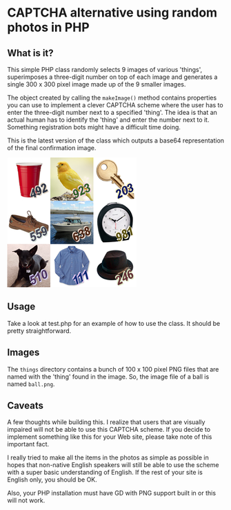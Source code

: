 # CAPTCHA alternative using random photos in PHP

## What is it?

This simple PHP class randomly selects 9 images of various 'things', superimposes a three-digit number on top of each image and generates a single 300 x 300 pixel image made up of the 9 smaller images.
  
The object created by calling the `makeImage()` method contains properties you can use to implement a clever CAPTCHA scheme where the user has to enter the three-digit number next to a specified 'thing'. The idea is that an actual human has to identify the 'thing' and enter the number next to it. Something registration bots might have a difficult time doing.
  
This is the latest version of the class which outputs a base64 representation of the final confirmation image.

![ScreenShot](screenshot.png)

## Usage

Take a look at test.php for an example of how to use the class. It should be pretty straightforward.

## Images

The `things` directory contains a bunch of 100 x 100 pixel PNG files that are named with the 'thing' found in the image. So, the image file of a ball is named `ball.png`.

## Caveats

A few thoughts while building this. I realize that users that are visually impaired will not be able to use this CAPTCHA scheme. If you decide to implement something like this for your Web site, please take note of this important fact.
 
I really tried to make all the items in the photos as simple as possible in hopes that non-native English speakers will still be able to use the scheme with a super basic understanding of English. If the rest of your site is English only, you should be OK.

Also, your PHP installation must have GD with PNG support built in or this will not work.


